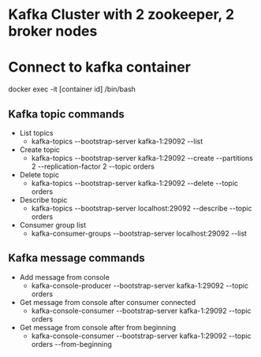 # Kafka Cluster with 2 zookeeper, 2 broker nodes

# Connect to kafka container
docker exec -it [container id] /bin/bash 

## Kafka topic commands
 - List topics 
   - kafka-topics --bootstrap-server kafka-1:29092 --list
 - Create topic 
   - kafka-topics --bootstrap-server kafka-1:29092 --create --partitions 2 --replication-factor 2 --topic orders
 - Delete topic 
   - kafka-topics --bootstrap-server kafka-1:29092 --delete --topic orders
 - Describe topic
   - kafka-topics --bootstrap-server localhost:29092 --describe --topic orders
 - Consumer group list
   -  kafka-consumer-groups --bootstrap-server localhost:29092 --list

## Kafka message commands
- Add message from console 
  - kafka-console-producer --bootstrap-server kafka-1:29092 --topic orders
- Get message from console after consumer connected
  - kafka-console-consumer --bootstrap-server kafka-1:29092 --topic orders
- Get message from console after from beginning
  - kafka-console-consumer --bootstrap-server kafka-1:29092 --topic orders --from-beginning

#